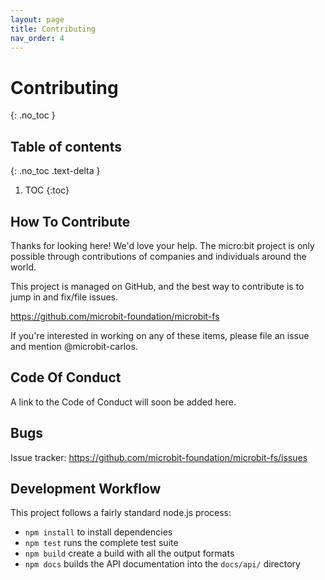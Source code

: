 ```yaml
---
layout: page
title: Contributing
nav_order: 4
---
```


# Contributing
{: .no_toc }

## Table of contents
{: .no_toc .text-delta }

1. TOC
{:toc}

## How To Contribute

Thanks for looking here! We'd love your help. The micro:bit project is only
possible through contributions of companies and individuals around the world.

This project is managed on GitHub, and the best way to contribute is to jump in
and fix/file issues.

https://github.com/microbit-foundation/microbit-fs

If you're interested in working on any of these items, please file an issue
and mention @microbit-carlos.


## Code Of Conduct

A link to the Code of Conduct will soon be added here.

## Bugs

Issue tracker: https://github.com/microbit-foundation/microbit-fs/issues

## Development Workflow

This project follows a fairly standard node.js process:

- `npm install` to install dependencies
- `npm test` runs the complete test suite
- `npm build` create a build with all the output formats
- `npm docs` builds the API documentation into the `docs/api/` directory
